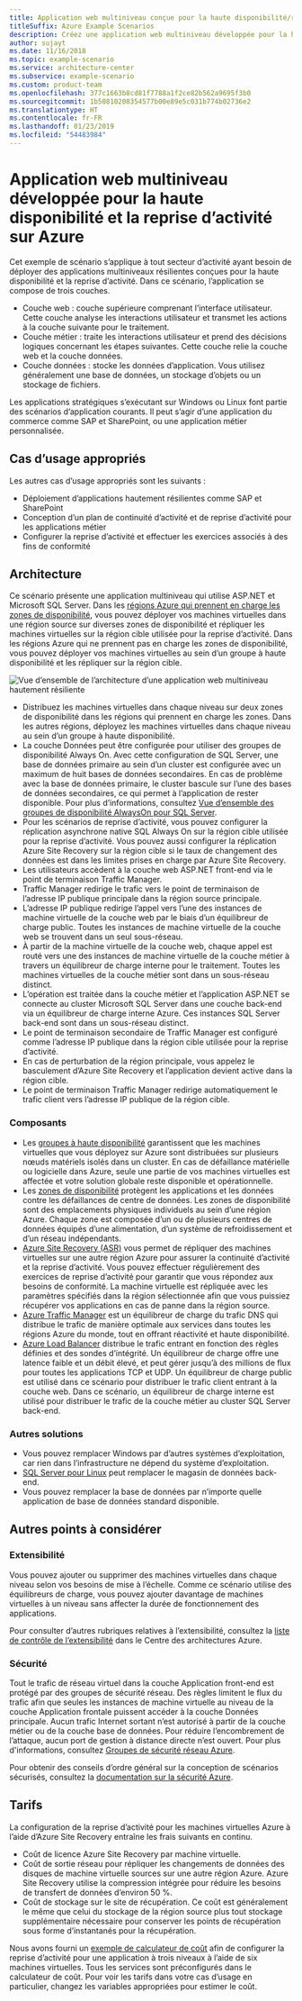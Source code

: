 ```yaml
---
title: Application web multiniveau conçue pour la haute disponibilité/reprise d’activité
titleSuffix: Azure Example Scenarios
description: Créez une application web multiniveau développée pour la haute disponibilité et la reprise d’activité après sinistre sur Azure à l’aide de machines virtuelles Azure, de groupes à haute disponibilité, de zones de disponibilité, d’Azure Site Recovery et d’Azure Traffic Manager.
author: sujayt
ms.date: 11/16/2018
ms.topic: example-scenario
ms.service: architecture-center
ms.subservice: example-scenario
ms.custom: product-team
ms.openlocfilehash: 377c1663b8cd81f7788a1f2ce82b562a9695f3b0
ms.sourcegitcommit: 1b50810208354577b00e89e5c031b774b02736e2
ms.translationtype: HT
ms.contentlocale: fr-FR
ms.lasthandoff: 01/23/2019
ms.locfileid: "54483984"
---
```

# <a name="multitier-web-application-built-for-high-availability-and-disaster-recovery-on-azure"></a>Application web multiniveau développée pour la haute disponibilité et la reprise d’activité sur Azure

Cet exemple de scénario s’applique à tout secteur d’activité ayant besoin de déployer des applications multiniveaux résilientes conçues pour la haute disponibilité et la reprise d’activité. Dans ce scénario, l’application se compose de trois couches.

- Couche web : couche supérieure comprenant l’interface utilisateur. Cette couche analyse les interactions utilisateur et transmet les actions à la couche suivante pour le traitement.
- Couche métier : traite les interactions utilisateur et prend des décisions logiques concernant les étapes suivantes. Cette couche relie la couche web et la couche données.
- Couche données : stocke les données d’application. Vous utilisez généralement une base de données, un stockage d’objets ou un stockage de fichiers.

Les applications stratégiques s’exécutant sur Windows ou Linux font partie des scénarios d’application courants. Il peut s’agir d’une application du commerce comme SAP et SharePoint, ou une application métier personnalisée.

## <a name="relevant-use-cases"></a>Cas d’usage appropriés

Les autres cas d’usage appropriés sont les suivants :

- Déploiement d’applications hautement résilientes comme SAP et SharePoint
- Conception d’un plan de continuité d’activité et de reprise d’activité pour les applications métier
- Configurer la reprise d’activité et effectuer les exercices associés à des fins de conformité

## <a name="architecture"></a>Architecture

Ce scénario présente une application multiniveau qui utilise ASP.NET et Microsoft SQL Server. Dans les [régions Azure qui prennent en charge les zones de disponibilité](/azure/availability-zones/az-overview#regions-that-support-availability-zones), vous pouvez déployer vos machines virtuelles dans une région source sur diverses zones de disponibilité et répliquer les machines virtuelles sur la région cible utilisée pour la reprise d’activité. Dans les régions Azure qui ne prennent pas en charge les zones de disponibilité, vous pouvez déployer vos machines virtuelles au sein d’un groupe à haute disponibilité et les répliquer sur la région cible.

![Vue d’ensemble de l’architecture d’une application web multiniveau hautement résiliente][architecture]

- Distribuez les machines virtuelles dans chaque niveau sur deux zones de disponibilité dans les régions qui prennent en charge les zones. Dans les autres régions, déployez les machines virtuelles dans chaque niveau au sein d’un groupe à haute disponibilité.
- La couche Données peut être configurée pour utiliser des groupes de disponibilité Always On. Avec cette configuration de SQL Server, une base de données primaire au sein d’un cluster est configurée avec un maximum de huit bases de données secondaires. En cas de problème avec la base de données primaire, le cluster bascule sur l’une des bases de données secondaires, ce qui permet à l’application de rester disponible. Pour plus d’informations, consultez [Vue d’ensemble des groupes de disponibilité AlwaysOn pour SQL Server][docs-sql-always-on].
- Pour les scénarios de reprise d’activité, vous pouvez configurer la réplication asynchrone native SQL Always On sur la région cible utilisée pour la reprise d’activité. Vous pouvez aussi configurer la réplication Azure Site Recovery sur la région cible si le taux de changement des données est dans les limites prises en charge par Azure Site Recovery.
- Les utilisateurs accèdent à la couche web ASP.NET front-end via le point de terminaison Traffic Manager.
- Traffic Manager redirige le trafic vers le point de terminaison de l’adresse IP publique principale dans la région source principale.
- L’adresse IP publique redirige l’appel vers l’une des instances de machine virtuelle de la couche web par le biais d’un équilibreur de charge public. Toutes les instances de machine virtuelle de la couche web se trouvent dans un seul sous-réseau.
- À partir de la machine virtuelle de la couche web, chaque appel est routé vers une des instances de machine virtuelle de la couche métier à travers un équilibreur de charge interne pour le traitement. Toutes les machines virtuelles de la couche métier sont dans un sous-réseau distinct.
- L’opération est traitée dans la couche métier et l’application ASP.NET se connecte au cluster Microsoft SQL Server dans une couche back-end via un équilibreur de charge interne Azure. Ces instances SQL Server back-end sont dans un sous-réseau distinct.
- Le point de terminaison secondaire de Traffic Manager est configuré comme l’adresse IP publique dans la région cible utilisée pour la reprise d’activité.
- En cas de perturbation de la région principale, vous appelez le basculement d’Azure Site Recovery et l’application devient active dans la région cible.
- Le point de terminaison Traffic Manager redirige automatiquement le trafic client vers l’adresse IP publique de la région cible.

### <a name="components"></a>Composants

- Les [groupes à haute disponibilité][docs-availability-sets] garantissent que les machines virtuelles que vous déployez sur Azure sont distribuées sur plusieurs nœuds matériels isolés dans un cluster. En cas de défaillance matérielle ou logicielle dans Azure, seule une partie de vos machines virtuelles est affectée et votre solution globale reste disponible et opérationnelle.
- Les [zones de disponibilité][docs-availability-zones] protègent les applications et les données contre les défaillances de centre de données. Les zones de disponibilité sont des emplacements physiques individuels au sein d’une région Azure. Chaque zone est composée d’un ou de plusieurs centres de données équipés d’une alimentation, d’un système de refroidissement et d’un réseau indépendants.
- [Azure Site Recovery (ASR)][docs-azure-site-recovery] vous permet de répliquer des machines virtuelles sur une autre région Azure pour assurer la continuité d’activité et la reprise d’activité. Vous pouvez effectuer régulièrement des exercices de reprise d’activité pour garantir que vous répondez aux besoins de conformité. La machine virtuelle est répliquée avec les paramètres spécifiés dans la région sélectionnée afin que vous puissiez récupérer vos applications en cas de panne dans la région source.
- [Azure Traffic Manager][docs-traffic-manager] est un équilibreur de charge du trafic DNS qui distribue le trafic de manière optimale aux services dans toutes les régions Azure du monde, tout en offrant réactivité et haute disponibilité.
- [Azure Load Balancer][docs-load-balancer] distribue le trafic entrant en fonction des règles définies et des sondes d’intégrité. Un équilibreur de charge offre une latence faible et un débit élevé, et peut gérer jusqu’à des millions de flux pour toutes les applications TCP et UDP. Un équilibreur de charge public est utilisé dans ce scénario pour distribuer le trafic client entrant à la couche web. Dans ce scénario, un équilibreur de charge interne est utilisé pour distribuer le trafic de la couche métier au cluster SQL Server back-end.

### <a name="alternatives"></a>Autres solutions

- Vous pouvez remplacer Windows par d’autres systèmes d’exploitation, car rien dans l’infrastructure ne dépend du système d’exploitation.
- [SQL Server pour Linux][docs-sql-server-linux] peut remplacer le magasin de données back-end.
- Vous pouvez remplacer la base de données par n’importe quelle application de base de données standard disponible.

## <a name="other-considerations"></a>Autres points à considérer

### <a name="scalability"></a>Extensibilité

Vous pouvez ajouter ou supprimer des machines virtuelles dans chaque niveau selon vos besoins de mise à l’échelle. Comme ce scénario utilise des équilibreurs de charge, vous pouvez ajouter davantage de machines virtuelles à un niveau sans affecter la durée de fonctionnement des applications.

Pour consulter d’autres rubriques relatives à l’extensibilité, consultez la [liste de contrôle de l’extensibilité][scalability] dans le Centre des architectures Azure.

### <a name="security"></a>Sécurité

Tout le trafic de réseau virtuel dans la couche Application front-end est protégé par des groupes de sécurité réseau. Des règles limitent le flux du trafic afin que seules les instances de machine virtuelle au niveau de la couche Application frontale puissent accéder à la couche Données principale. Aucun trafic Internet sortant n’est autorisé à partir de la couche métier ou de la couche base de données. Pour réduire l’encombrement de l’attaque, aucun port de gestion à distance directe n’est ouvert. Pour plus d'informations, consultez [Groupes de sécurité réseau Azure][docs-nsg].

Pour obtenir des conseils d’ordre général sur la conception de scénarios sécurisés, consultez la [documentation sur la sécurité Azure][security].

## <a name="pricing"></a>Tarifs

La configuration de la reprise d’activité pour les machines virtuelles Azure à l’aide d’Azure Site Recovery entraîne les frais suivants en continu.

- Coût de licence Azure Site Recovery par machine virtuelle.
- Coût de sortie réseau pour répliquer les changements de données des disques de machine virtuelle sources sur une autre région Azure. Azure Site Recovery utilise la compression intégrée pour réduire les besoins de transfert de données d’environ 50 %.
- Coût de stockage sur le site de récupération. Ce coût est généralement le même que celui du stockage de la région source plus tout stockage supplémentaire nécessaire pour conserver les points de récupération sous forme d’instantanés pour la récupération.

Nous avons fourni un [exemple de calculateur de coût][calculator] afin de configurer la reprise d’activité pour une application à trois niveaux à l’aide de six machines virtuelles. Tous les services sont préconfigurés dans le calculateur de coût. Pour voir les tarifs dans votre cas d’usage en particulier, changez les variables appropriées pour estimer le coût.

<!-- links -->
[architecture]: ./media/arhitecture-disaster-recovery-multi-tier-app.png
[autoscaling]: /azure/architecture/best-practices/auto-scaling
[availability]: ../../checklist/availability.md
[resiliency]: /azure/architecture/resiliency/
[security]: /azure/security/
[scalability]: /azure/architecture/checklist/scalability
[docs-availability-zones]: /azure/availability-zones/az-overview
[docs-load-balancer]: /azure/load-balancer/load-balancer-overview
[docs-nsg]: /azure/virtual-network/security-overview
[docs-vmss]: /azure/virtual-machine-scale-sets/overview
[docs-sql-always-on]: /sql/database-engine/availability-groups/windows/overview-of-always-on-availability-groups-sql-server
[docs-vmss-autoscale]: /azure/virtual-machine-scale-sets/virtual-machine-scale-sets-autoscale-overview
[docs-vnet]: /azure/virtual-network/virtual-networks-overview
[docs-sql-server-linux]: /sql/linux/sql-server-linux-overview?view=sql-server-linux-2017
[docs-traffic-manager]: /azure/traffic-manager/
[docs-azure-site-recovery]: /azure/site-recovery/azure-to-azure-quickstart/
[docs-availability-sets]: /azure/virtual-machines/windows/manage-availability/
[calculator]: https://azure.com/e/6835332265044d6d931d68c917979e6d/
